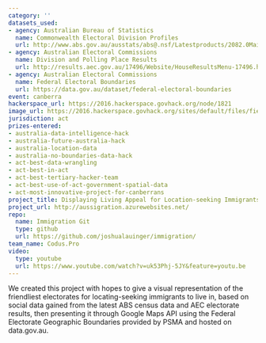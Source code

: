 ```yaml
---
category: ''
datasets_used:
- agency: Australian Bureau of Statistics
  name: Commonwealth Electoral Division Profiles
  url: http://www.abs.gov.au/ausstats/abs@.nsf/Latestproducts/2082.0Main%20Features12016?opendocument&tabname=Summary
- agency: Australian Electoral Commissions
  name: Division and Polling Place Results
  url: http://results.aec.gov.au/17496/Website/HouseResultsMenu-17496.htm
- agency: Australian Electoral Commissions
  name: Federal Electoral Boundaries
  url: https://data.gov.au/dataset/federal-electoral-boundaries
event: canberra
hackerspace_url: https://2016.hackerspace.govhack.org/node/1821
image_url: https://2016.hackerspace.govhack.org/sites/default/files/field/image/Screen%20Shot%202016-07-31%20at%204.13.58%20pm.png
jurisdiction: act
prizes-entered:
- australia-data-intelligence-hack
- australia-future-australia-hack
- australia-location-data
- australia-no-boundaries-data-hack
- act-best-data-wrangling
- act-best-in-act
- act-best-tertiary-hacker-team
- act-best-use-of-act-government-spatial-data
- act-most-innovative-project-for-canberrans
project_title: Displaying Living Appeal for Location-seeking Immigrants
project_url: http://aussigration.azurewebsites.net/
repo:
  name: Immigration Git
  type: github
  url: https://github.com/joshualauinger/immigration/
team_name: Codus.Pro
video:
  type: youtube
  url: https://www.youtube.com/watch?v=uk53Phj-5JY&feature=youtu.be
---
```


We created this project with hopes to give a visual representation of the friendliest electorates for locating-seeking immigrants to live in, based on social data gained from the latest ABS census data and AEC electorate results, then presenting it through Google Maps API using the Federal Electorate Geographic Boundaries provided by PSMA and hosted on data.gov.au.